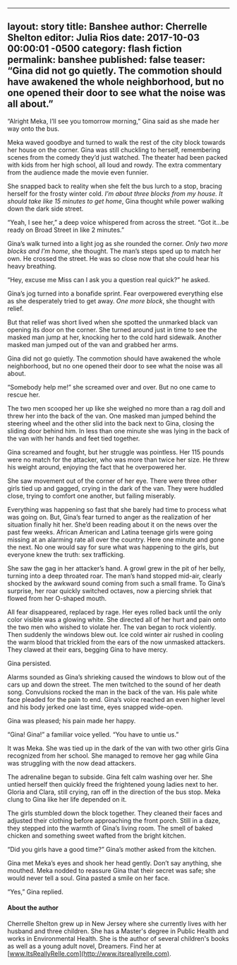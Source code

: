 ----
layout: story 
title: Banshee
author: Cherrelle Shelton
editor: Julia Rios
date: 2017-10-03 00:00:01 -0500
category: flash fiction
permalink: banshee
published: false
teaser: “Gina did not go quietly. The commotion should have awakened the whole neighborhood, but no one opened their door to see what the noise was all about.”
----

“Alright Meka, I’ll see you tomorrow morning,” Gina said as she made her way onto the bus. 
Meka waved goodbye and turned to walk the rest of the city block towards her house on the corner. Gina was still chuckling to herself, remembering scenes from the comedy they’d just watched. The theater had been packed with kids from her high school, all loud and rowdy. The extra commentary from the audience made the movie even funnier.
She snapped back to reality when she felt the bus lurch to a stop, bracing herself for the frosty winter cold. _I’m about three blocks from my house. It should take like 15 minutes to get home_, Gina thought while power walking down the dark side street.
“Yeah, I see her,” a deep voice whispered from across the street. “Got it…be ready on Broad Street in like 2 minutes.”
Gina’s walk turned into a light jog as she rounded the corner. _Only two more blocks and I’m home_, she thought. The man’s steps sped up to match her own. He crossed the street. He was so close now that she could hear his heavy breathing.
“Hey, excuse me Miss can I ask you a question real quick?” he asked.
Gina’s jog turned into a bonafide sprint. Fear overpowered everything else as she desperately tried to get away. _One more block_, she thought with relief.
But that relief was short lived when she spotted the unmarked black van opening its door on the corner. She turned around just in time to see the masked man jump at her, knocking her to the cold hard sidewalk. Another masked man jumped out of the van and grabbed her arms.
Gina did not go quietly. The commotion should have awakened the whole neighborhood, but no one opened their door to see what the noise was all about.
“Somebody help me!” she screamed over and over. But no one came to rescue her.
The two men scooped her up like she weighed no more than a rag doll and threw her into the back of the van. One masked man jumped behind the steering wheel and the other slid into the back next to Gina, closing the sliding door behind him. In less than one minute she was lying in the back of the van with her hands and feet tied together.
Gina screamed and fought, but her struggle was pointless. Her 115 pounds were no match for the attacker, who was more than twice her size. He threw his weight around, enjoying the fact that he overpowered her.
She saw movement out of the corner of her eye. There were three other girls tied up and gagged, crying in the dark of the van. They were huddled close, trying to comfort one another, but failing miserably.
Everything was happening so fast that she barely had time to process what was going on. But, Gina’s fear turned to anger as the realization of her situation finally hit her. She’d been reading about it on the news over the past few weeks. African American and Latina teenage girls were going missing at an alarming rate all over the country. Here one minute and gone the next. No one would say for sure what was happening to the girls, but everyone knew the truth: sex trafficking. 
She saw the gag in her attacker’s hand. A growl grew in the pit of her belly, turning into a deep throated roar. The man’s hand stopped mid-air, clearly shocked by the awkward sound coming from such a small frame. To Gina’s surprise, her roar quickly switched octaves, now a piercing shriek that flowed from her O-shaped mouth. 
All fear disappeared, replaced by rage. Her eyes rolled back until the only color visible was a glowing white. She directed all of her hurt and pain onto the two men who wished to violate her. The van began to rock violently. Then suddenly the windows blew out. Ice cold winter air rushed in cooling the warm blood that trickled from the ears of the now unmasked attackers. They clawed at their ears, begging Gina to have mercy.
Gina persisted. 
Alarms sounded as Gina’s shrieking caused the windows to blow out of the cars up and down the street. The men twitched to the sound of her death song. Convulsions rocked the man in the back of the van. His pale white face pleaded for the pain to end. Gina’s voice reached an even higher level and his body jerked one last time, eyes snapped wide-open.
Gina was pleased; his pain made her happy.
“Gina! Gina!” a familiar voice yelled. “You have to untie us.”
It was Meka. She was tied up in the dark of the van with two other girls Gina recognized from her school. She managed to remove her gag while Gina was struggling with the now dead attackers. 
The adrenaline began to subside. Gina felt calm washing over her. She untied herself then quickly freed the frightened young ladies next to her. Gloria and Clara, still crying, ran off in the direction of the bus stop. Meka clung to Gina like her life depended on it. 
The girls stumbled down the block together. They cleaned their faces and adjusted their clothing before approaching the front porch. Still in a daze, they stepped into the warmth of Gina’s living room. The smell of baked chicken and something sweet wafted from the bright kitchen.
“Did you girls have a good time?” Gina’s mother asked from the kitchen. 
Gina met Meka’s eyes and shook her head gently. Don’t say anything, she mouthed. Meka nodded to reassure Gina that their secret was safe; she would never tell a soul. Gina pasted a smile on her face. 
“Yes,” Gina replied.

#### About the author

Cherrelle Shelton grew up in New Jersey where she currently lives with her husband and three children. She has a Master's degree in Public Health and works in Environmental Health. She is the author of several children's books as well as a young adult novel, Dreamers. Find her at [www.ItsReallyRelle.com](http://www.itsreallyrelle.com).

